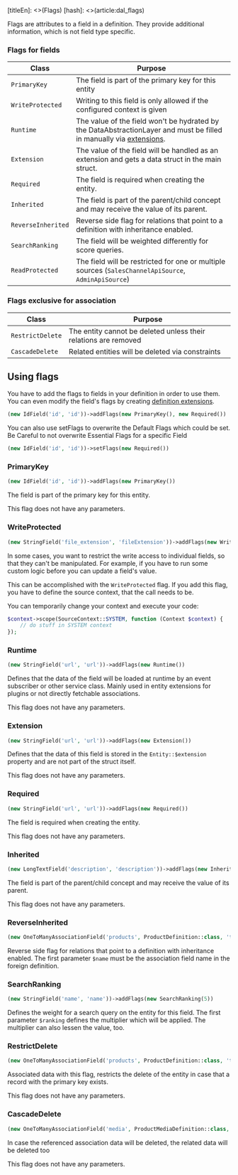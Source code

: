 [titleEn]: <>(Flags)
[hash]: <>(article:dal_flags)

Flags are attributes to a field in a definition. They provide additional information, which is not field type specific.

### Flags for fields

| Class | Purpose |
|---|---|
| `PrimaryKey` | The field is part of the primary key for this entity |
| `WriteProtected` | Writing to this field is only allowed if the configured context is given |
| `Runtime` | The value of the field won't be hydrated by the DataAbstractionLayer and must be filled in manually via [extensions](./060-extensions.md). |
| `Extension` | The value of the field will be handled as an extension and gets a data struct in the main struct. |
| `Required` | The field is required when creating the entity. |
| `Inherited` | The field is part of the parent/child concept and may receive the value of its parent. |
| `ReverseInherited` | Reverse side flag for relations that point to a definition with inheritance enabled. |
| `SearchRanking` | The field will be weighted differently for score queries. |
| `ReadProtected` | The field will be restricted for one or multiple sources (`SalesChannelApiSource`, `AdminApiSource`) |

### Flags exclusive for association

| Class | Purpose |
|---|---|
| `RestrictDelete` | The entity cannot be deleted unless their relations are removed |
| `CascadeDelete` | Related entities will be deleted via constraints |

## Using flags

You have to add the flags to fields in your definition in order to use them. You can even modify the field's flags by creating [definition extensions](./060-extensions.md).

```php
(new IdField('id', 'id'))->addFlags(new PrimaryKey(), new Required())
```

You can also use setFlags to overwrite the Default Flags which could be set.
Be Careful to not overwrite Essential Flags for a specific Field

```php
(new IdField('id', 'id'))->setFlags(new Required())
```

### PrimaryKey

```php
(new IdField('id', 'id'))->addFlags(new PrimaryKey())
```

The field is part of the primary key for this entity.

This flag does not have any parameters.

### WriteProtected

```php
(new StringField('file_extension', 'fileExtension'))->addFlags(new WriteProtected(SourceContext::SYSTEM))
```

In some cases, you want to restrict the write access to individual fields, so that they can't be manipulated. For example, if you have to
run some custom logic before you can update a field's value.

This can be accomplished with the `WriteProtected` flag. If you add this flag, you have to define the source context, that the call needs to be.

You can temporarily change your context and execute your code:

```php
$context->scope(SourceContext::SYSTEM, function (Context $context) {
    // do stuff in SYSTEM context
});
```

### Runtime

```php
(new StringField('url', 'url'))->addFlags(new Runtime())
```

Defines that the data of the field will be loaded at runtime by an event subscriber or other service class.
Mainly used in entity extensions for plugins or not directly fetchable associations.

This flag does not have any parameters.

### Extension

```php
(new StringField('url', 'url'))->addFlags(new Extension())
```

Defines that the data of this field is stored in the `Entity::$extension` property and are not part of the struct itself.

This flag does not have any parameters.

### Required

```php
(new StringField('url', 'url'))->addFlags(new Required())
```

The field is required when creating the entity.

This flag does not have any parameters.

### Inherited

```php
(new LongTextField('description', 'description'))->addFlags(new Inherited())
```

The field is part of the parent/child concept and may receive the value of its parent.

This flag does not have any parameters.

### ReverseInherited

```php
(new OneToManyAssociationField('products', ProductDefinition::class, 'tax_id'))->addFlags(new ReverseInherited('tax'))
```

Reverse side flag for relations that point to a definition with inheritance enabled. The first parameter `$name` must be the association field name
in the foreign definition.

### SearchRanking

```php
(new StringField('name', 'name'))->addFlags(new SearchRanking(5))
```

Defines the weight for a search query on the entity for this field. The first parameter `$ranking` defines the multiplier which will be applied.
The multiplier can also lessen the value, too.

### RestrictDelete

```php
(new OneToManyAssociationField('products', ProductDefinition::class, 'tax_id'))->addFlags(new RestrictDelete())
```

Associated data with this flag, restricts the delete of the entity in case that a record with the primary key exists.

This flag does not have any parameters.

### CascadeDelete

```php
(new OneToManyAssociationField('media', ProductMediaDefinition::class, 'product_id'))->addFlags(new CascadeDelete())
```

In case the referenced association data will be deleted, the related data will be deleted too

This flag does not have any parameters.

